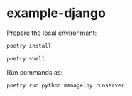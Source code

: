 # example-django

Prepare the local environment:

```bash
poetry install
```

```bash
poetry shell
```

Run commands as:

```bash
poetry run python manage.py runserver
```
